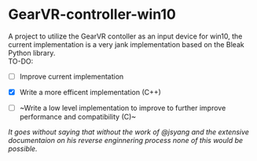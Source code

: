 # GearVR-controller-win10
A project to utilize the GearVR contoller as an input device for win10, the current implementation is a very jank implementation based on the Bleak Python library.  
TO-DO:
- [ ] Improve current implementation
- [X] Write a more efficent implementation (C++)
- [ ] ~Write a low level implementation to improve to further improve performance and compatibility (C)~
  
  
  
  
  
  
*It goes without saying that without the work of @jsyang and the extensive documentaion on his reverse enginnering process none of this would be possible.*
